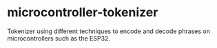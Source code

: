 # microcontroller-tokenizer
Tokenizer using different techniques to encode and decode phrases on microcontrollers such as the ESP32.
